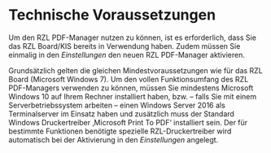 # Technische Voraussetzungen

Um den RZL PDF-Manager nutzen zu können, ist es erforderlich, dass Sie
das RZL Board/KIS bereits in Verwendung haben. Zudem müssen Sie einmalig
in den *Einstellungen* den neuen RZL PDF-Manager aktivieren.

Grundsätzlich gelten die gleichen Mindestvoraussetzungen wie für das RZL
Board (Microsoft Windows 7). Um den vollen Funktionsumfang des RZL
PDF-Managers verwenden zu können, müssen Sie mindestens Microsoft
Windows 10 auf Ihrem Rechner installiert haben, bzw. – falls Sie mit
einem Serverbetriebssystem arbeiten – einen Windows Server 2016 als
Terminalserver im Einsatz haben und zusätzlich muss der Standard Windows
Druckertreiber ‚Microsoft Print To PDF‘ installiert sein. Der für
bestimmte Funktionen benötigte spezielle RZL-Druckertreiber wird
automatisch bei der Aktivierung in den *Einstellungen* angelegt.